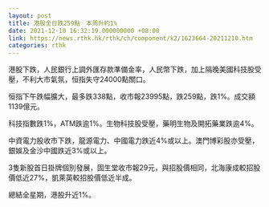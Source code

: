 ```yaml
---
layout: post
title: 港股全日跌259點　本周升約1%
date: 2021-12-10 16:32:19.000000000 +08:00
link: https://news.rthk.hk/rthk/ch/component/k2/1623664-20211210.htm
categories: rthk
---
```


港股下跌，人民銀行上調外匯存款準備金率，人民幣下跌，加上隔晚美國科技股受壓，不利大市氣氛，恒指失守24000點關口。

恒指下午跌幅擴大，最多跌338點，收市報23995點，跌259點，跌1%。成交額1139億元。

科技指數跌1%，ATM跌逾1%。生物科技股受壓，藥明生物及開拓藥業跌逾4%。

中資電力股收市下跌，龍源電力、中國電力跌近4%或以上。澳門博彩股亦受壓，銀娛及金沙中國跌近3%或以上。

3隻新股首日掛牌個別發展，固生堂收市報29元，與招股價相同，北海康成較招股價低近27%，凱萊英較招股價低近半成。

總結全星期，港股升近1%。
